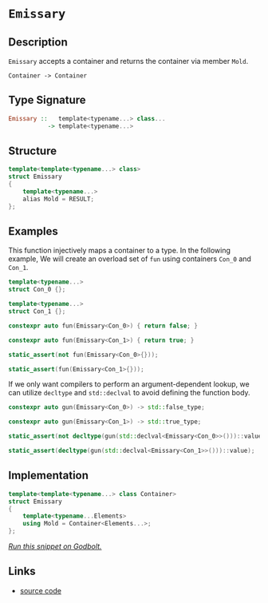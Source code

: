 <!-- Copyright 2024 Feng Mofan
SPDX-License-Identifier: Apache-2.0 -->

# `Emissary`

## Description

`Emissary` accepts a container and returns the container via member `Mold`.

<pre><code>Container -> Container</code></pre>

## Type Signature

```Haskell
Emissary ::   template<typename...> class...
           -> template<typename...>
```

## Structure

```C++
template<template<typename...> class>
struct Emissary
{
    template<typename...>
    alias Mold = RESULT;
};
```

## Examples

This function injectively maps a container to a type.
In the following example, We will create an overload set of `fun` using containers `Con_0` and `Con_1`.

```C++
template<typename...>
struct Con_0 {};

template<typename...>
struct Con_1 {};

constexpr auto fun(Emissary<Con_0>) { return false; }

constexpr auto fun(Emissary<Con_1>) { return true; }

static_assert(not fun(Emissary<Con_0>{}));

static_assert(fun(Emissary<Con_1>{}));
```

If we only want compilers to perform an argument-dependent lookup, we can utilize `decltype` and `std::declval` to avoid defining the function body.

```C++
constexpr auto gun(Emissary<Con_0>) -> std::false_type;

constexpr auto gun(Emissary<Con_1>) -> std::true_type;

static_assert(not decltype(gun(std::declval<Emissary<Con_0>>()))::value);

static_assert(decltype(gun(std::declval<Emissary<Con_1>>()))::value);
```

## Implementation

```C++
template<template<typename...> class Container>
struct Emissary
{
    template<typename...Elements>
    using Mold = Container<Elements...>;
};
```

[*Run this snippet on Godbolt.*](https://godbolt.org/#z:OYLghAFBqd5QCxAYwPYBMCmBRdBLAF1QCcAaPECAMzwBtMA7AQwFtMQByARg9KtQYEAysib0QXACx8BBAKoBnTAAUAHpwAMvAFYTStJg1DIApACYAQuYukl9ZATwDKjdAGFUtAK4sGIABykrgAyeAyYAHI%2BAEaYxBIAzKQADqgKhE4MHt6%2BASlpGQKh4VEssfFcSXaYDplCBEzEBNk%2BfoHVtQL1jQTFkTFxibYNTS257SO9Yf1lg5UAlLaoXsTI7BwEmCzJBpsmCW6b27uY%2B4cAnsmMrJgAdPf72ADUyAYKCk8egkzTxI8mGgAggoCMQvA4ntgWHh3o1zgDASYAOxWIFPdFPI47Jh7A4ES7XNj3W7YehsQQKf5ojFedJGJ4AWU86Ce%2BwAIp9ZD9wn8DqStowCApif8EqjEUi2ftxQiAPQAKkVSuVKtlcuVTwAKtghJqhE9lWqgQqVaalUbEUCsSczvirswiQ8EtgESCwRCvgB9DSslHIqVihEI604054gkOu5Ol1At3ggichieri%2BqyS6VB40agBieGIIK1mALhszgLQDBBmFUyWITyYXiITyoXgYEChMIUcLOXo0j3mqaexEwBBWDCbYiU0t9UqBCPLlertfrjebrfbsOI8IOXq4fYHQ5HxDHoK8YYs09LIJxeGQnqY7ziBAgDFQCdXbehG63bh7/z9kvmeYM1nWMGkcW97yUJpqBbD8Oy7bcBGTP80zZQDgMtQETUVJ4hBqAQWU1IsExLWczASMJXi8LBWQOBs6EILcY0w%2BdNkXOsG1QJ5gFg9dO03bskN7Z1%2BwAWkeJ4QXQEAQCoCdME9O0z1LViqxrDjGx4tdP3478dz3cTnUkghpJAE8FKUjDXTAm87wfaCXwTLBXiU6BYKkmTnNoAA3MQzj4hCfyE0VsAgQD5hk3zvEwIDAxA4EbIg%2Byny81ytIgDyQC8qL/J0wL9OdR4wsAyKxFPWKLA4RZaE4ABWXg/A4LRSFQTg3GsaxJOWVZMFZcieFIAhNCqxYAGsQFqyRbg0SQuCRBINFqjQzAANhWsx/ECGqOEkXgWAkDQNFIRrmtajheAUEAjqGpqqtIOBYBgRAQGWAhkgbchKDQbY6DiCIbk4VR/BW0SVskbjkGQJ4pFuMxeEwfAiGIPBpK4GRBBEMR2CkdH5CUNRhtIXQ0YAd2IJhkk4HhqrqhrCbOgB5Bt3oTVAqCeIGQbBiGoZhswnggDwfvoWtzASLh5l4G6tEWCAkG%2B5JfrICgIAVpWQGAKQzD4OhNnzShokJ6IwjhKneGN5hNwZ6JtBqG6Bu%2B8kCAZhhaHOQmsGiLxgDcMRaEu7heCwFhDGAcRbtIfAh1qbyi0JqsagbdYBrCTZtua2g8GicnNw8LBCdBPB9sD0hY%2BIaI0kwNktlDzOjGGxYqAMYAFAANTwTASYZ%2B0zdxzHxBx/hBEUFR1Aj4n9FDlAOssfQs8uyBFlQZJHAEAPRKk9lTEsawzFOsvkawBewtsTB7FXvwIFcMY/DRkJplKco9FSdIL5v5%2BCgvvpH7mU/z7qSY780YdAvt0Jo38BgVGGD0IB0DwEP0gRIRYChuprCQfoWmx16acA5sDUG4NgCQ2hlNfmbZEYkD6uLSWg0G6LAQJgJgWB4gn3GpIBItwACcCQkSSBmmYSQK1Dq1RWhwjBO09ogHFrcFaXAVr%2BA4f4WRk0uC1S4StLBEczoXSujQ26ssnpyxeszD6Ks1Yi3%2BmwTgjQWDeSRKJJgLwDD0i4Bw24XBprw3IYfPQQ9hCiAHtIXxI8CbjxANrMmFMzY0w4PVDRp1OBMzeg2J4bM6zEBsXYhxrxQ7Q1ce4n0gtUDCziJQsw1DpZ3UMWYuIn1VZFMViLEA1jbGiWyUYFxXAjo0FoHrS6EBDYRwtqbEuQyrY2ztr3R2goXZuw9pgL2Ps/YBwGsHWu6xmpRztngWOAdmoJ2QEnXuqcz6E0ztnOEed1lS2RsXAaZcK5KGriHIwddQB6L4M3NuHcu49xLr4/u2NAmyGCWPZquhtZOOMDPGwZzj5LxXpkdem8Ehsm3lYSwe9eCoAPijOOi8/5bOcFfBg7hPCtD0PfEoiC0Yv0KFkMluQaWf0yBA2YUCQEAJgQy2%2BBLOgMDAVMKlbK9BXlGNykVkxWVPwlksFYaCZXbViSdLFODmmZMcTklxbjpoC1wIQChYsJZS1oaQehjDBgn22rtUg%2B0EiuJmkiVRSJ5qSH4WDNGyqWqcG0ddBu90DFIFeizWp1TiAWPWNY7mLAFDeSht5LVJwQSeP1d4tG/z/GAtxiCwmugkgRMpoHaJSrsEcESSzFJ7NI3g2jbGp48bXGJoTIU4potyIJHKX6qp9SlYhu7Y02NyRkienrZ6Rtd50lgx1j0uIfSBnNVGe7EZJsxm2wcJMopTsZmLo2fM72vtaD%2B17qsl5VzI55i2Ts%2BOqhE6bCOYIE5Eczk53OJcguNze73Mrk82uYQ3kyw%2BUwFu7dO7d0YL3dNWMJBAuHvjUFOhJGT3rmi6wc9ohwpagitenBZQeWQxi/ecRD54pPhyol19xV3xJVK3%2BtK34UfyK/FlCDhXALPoS/lgD6OkY4z0aj7LOM5B5aKwVMxpXINQdjItdNNGqondWmNcaE2hgLGQlNlCjW6JlnQhhTDKDROtftMwriEgJFqktWah0TNIjkXElV51bA6IqYBUgrDaqcNqv4VaHDJAcPmtwyoYiEjSfifZpz0S4a2a9aFk1Zd0jOEkEAA%3D%3D%3D)

## Links

- [source code](../../../conceptrodon/emissary.hpp)
